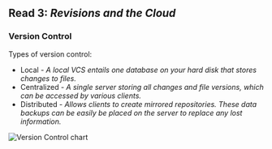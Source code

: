 ## Read 3: *Revisions and the Cloud*

### Version Control
Types of version control:
* Local - *A local VCS entails one database on your hard disk that stores changes to files.*
* Centralized - *A single server storing all changes and file versions, which can be accessed by various clients.*
* Distributed - *Allows clients to create mirrored repositories. These data backups can be easily be placed on the server to replace any lost information.*


![Version Control chart](https://www.documentlocator.com/img/knowledge/version-control-diagram.png)
